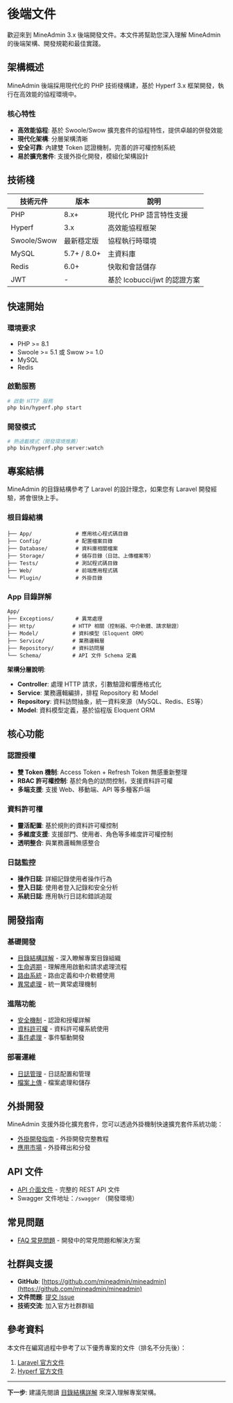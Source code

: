 # 後端文件

歡迎來到 MineAdmin 3.x 後端開發文件。本文件將幫助您深入理解 MineAdmin 的後端架構、開發規範和最佳實踐。

## 架構概述

MineAdmin 後端採用現代化的 PHP 技術棧構建，基於 Hyperf 3.x 框架開發，執行在高效能的協程環境中。

### 核心特性

- **高效能協程**: 基於 Swoole/Swow 擴充套件的協程特性，提供卓越的併發效能
- **現代化架構**: 分層架構清晰
- **安全可靠**: 內建雙 Token 認證機制，完善的許可權控制系統
- **易於擴充套件**: 支援外掛化開發，模組化架構設計

## 技術棧

| 技術元件 | 版本 | 說明 |
|---------|------|------|
| PHP | 8.x+ | 現代化 PHP 語言特性支援 |
| Hyperf | 3.x | 高效能協程框架 |
| Swoole/Swow | 最新穩定版 | 協程執行時環境 |
| MySQL | 5.7+ / 8.0+ | 主資料庫 |
| Redis | 6.0+ | 快取和會話儲存 |
| JWT | - | 基於 lcobucci/jwt 的認證方案 |

## 快速開始

### 環境要求

- PHP >= 8.1
- Swoole >= 5.1 或 Swow >= 1.0
- MySQL 
- Redis 

### 啟動服務

```bash
# 啟動 HTTP 服務
php bin/hyperf.php start
```

### 開發模式

```bash
# 熱過載模式（開發環境推薦）
php bin/hyperf.php server:watch
```

## 專案結構

MineAdmin 的目錄結構參考了 Laravel 的設計理念，如果您有 Laravel 開發經驗，將會很快上手。

### 根目錄結構

```
├── App/              # 應用核心程式碼目錄
├── Config/           # 配置檔案目錄
├── Database/         # 資料庫相關檔案
├── Storage/          # 儲存目錄（日誌、上傳檔案等）
├── Tests/            # 測試程式碼目錄
├── Web/              # 前端應用程式碼
└── Plugin/           # 外掛目錄
```

### App 目錄詳解

```
App/
├── Exceptions/       # 異常處理
├── Http/            # HTTP 相關（控制器、中介軟體、請求驗證）
├── Model/           # 資料模型（Eloquent ORM）
├── Service/         # 業務邏輯層
├── Repository/      # 資料訪問層
└── Schema/          # API 文件 Schema 定義
```

**架構分層說明**:

- **Controller**: 處理 HTTP 請求，引數驗證和響應格式化
- **Service**: 業務邏輯編排，排程 Repository 和 Model
- **Repository**: 資料訪問抽象，統一資料來源（MySQL、Redis、ES等）
- **Model**: 資料模型定義，基於協程版 Eloquent ORM

## 核心功能

### 認證授權

- **雙 Token 機制**: Access Token + Refresh Token 無感重新整理
- **RBAC 許可權控制**: 基於角色的訪問控制，支援資料許可權
- **多端支援**: 支援 Web、移動端、API 等多種客戶端

### 資料許可權

- **靈活配置**: 基於規則的資料許可權控制
- **多維度支援**: 支援部門、使用者、角色等多維度許可權控制
- **透明整合**: 與業務邏輯無感整合

### 日誌監控

- **操作日誌**: 詳細記錄使用者操作行為
- **登入日誌**: 使用者登入記錄和安全分析
- **系統日誌**: 應用執行日誌和錯誤追蹤

## 開發指南

### 基礎開發

- [目錄結構詳解](./base/structure.md) - 深入瞭解專案目錄組織
- [生命週期](./base/lifecycle.md) - 理解應用啟動和請求處理流程
- [路由系統](./base/router.md) - 路由定義和中介軟體使用
- [異常處理](./base/error-handler.md) - 統一異常處理機制

### 進階功能

- [安全機制](./security/passport.md) - 認證和授權詳解
- [資料許可權](./data-permission/overview.md) - 資料許可權系統使用
- [事件處理](./base/event-handler.md) - 事件驅動開發

### 部署運維

- [日誌管理](./base/logger.md) - 日誌配置和管理
- [檔案上傳](./base/upload.md) - 檔案處理和儲存

## 外掛開發

MineAdmin 支援外掛化擴充套件，您可以透過外掛機制快速擴充套件系統功能：

- [外掛開發指南](../plugin/index.md) - 外掛開發完整教程
- [應用市場](../plugin/develop/publish.md) - 外掛釋出和分發

## API 文件

- [API 介面文件](../api/) - 完整的 REST API 文件
- Swagger 文件地址：`/swagger` （開發環境）

## 常見問題

- [FAQ 常見問題](../faq/) - 開發中的常見問題和解決方案

## 社群與支援

- **GitHub**: [https://github.com/mineadmin/mineadmin](https://github.com/mineadmin/mineadmin)
- **文件問題**: [提交 Issue](https://github.com/mineadmin/doc-v3/issues)
- **技術交流**: 加入官方社群群組

## 參考資料

本文件在編寫過程中參考了以下優秀專案的文件（排名不分先後）：

1. [Laravel 官方文件](https://laravel.com/docs/11.x/)
2. [Hyperf 官方文件](https://hyperf.wiki/3.1)

---

**下一步**: 建議先閱讀 [目錄結構詳解](./base/structure.md) 來深入理解專案架構。